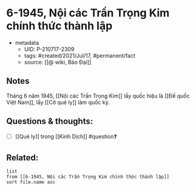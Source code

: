 ---
---

# 6-1945, Nội các Trần Trọng Kim chính thức thành lập

- metadata
	- UID: P-210717-2309
	- tags: #created/2021/Jul/17, #permanent/fact 
	- source: [[@ wiki, Bảo Đại]]

## Notes
Tháng 6 năm 1945, [[Nội các Trần Trọng Kim]] lấy quốc hiệu là [[Đế quốc Việt Nam]], lấy [[Cờ quẻ ly]] làm quốc kỳ.

## Questions & thoughts:
- [ ] [[Quẻ ly]] trong [[Kinh Dịch]] #question❓ 
## Related:
```dataview
list
from [[6-1945, Nội các Trần Trọng Kim chính thức thành lập]]
sort file.name asc
```
